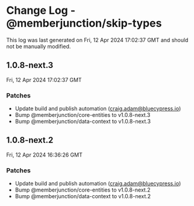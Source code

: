 # Change Log - @memberjunction/skip-types

This log was last generated on Fri, 12 Apr 2024 17:02:37 GMT and should not be manually modified.

<!-- Start content -->

## 1.0.8-next.3

Fri, 12 Apr 2024 17:02:37 GMT

### Patches

- Update build and publish automation (craig.adam@bluecypress.io)
- Bump @memberjunction/core-entities to v1.0.8-next.3
- Bump @memberjunction/data-context to v1.0.8-next.3

## 1.0.8-next.2

Fri, 12 Apr 2024 16:36:26 GMT

### Patches

- Update build and publish automation (craig.adam@bluecypress.io)
- Bump @memberjunction/core-entities to v1.0.8-next.2
- Bump @memberjunction/data-context to v1.0.8-next.2
